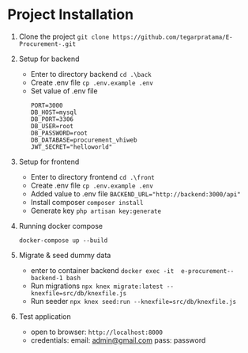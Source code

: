 # Project Installation

1. Clone the project
   `git clone https://github.com/tegarpratama/E-Procurement-.git`

2. Setup for backend
   - Enter to directory backend
     `cd .\back`
   - Create .env file
     `cp .env.example .env`
   - Set value of .env file
     ```
     PORT=3000
     DB_HOST=mysql
     DB_PORT=3306
     DB_USER=root
     DB_PASSWORD=root
     DB_DATABASE=procurement_vhiweb
     JWT_SECRET="helloworld"
     ```
3. Setup for frontend

   - Enter to directory frontend
     `cd .\front`
    - Create .env file
     `cp .env.example .env`
   - Added value to .env file
     `BACKEND_URL="http://backend:3000/api"`
   - Install composer
     `composer install`
   - Generate key
     `php artisan key:generate`

4. Running docker compose

   `docker-compose up --build`

5. Migrate & seed dummy data

   - enter to container backend
     `docker exec -it  e-procurement--backend-1 bash`
   - Run migrations
     `npx knex migrate:latest --knexfile=src/db/knexfile.js`
   - Run seeder
     `npx knex seed:run --knexfile=src/db/knexfile.js`

6. Test application
   - open to browser:
     `http://localhost:8000`
   - credentials:
     email: admin@gmail.com
     pass: password
